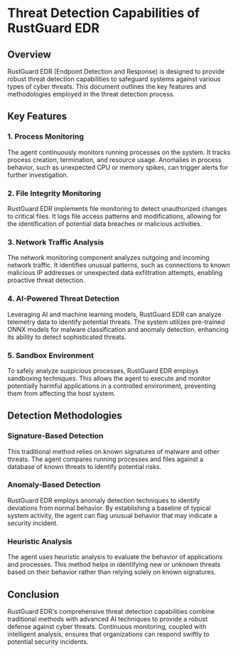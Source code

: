 # Threat Detection Capabilities of RustGuard EDR

## Overview
RustGuard EDR (Endpoint Detection and Response) is designed to provide robust threat detection capabilities to safeguard systems against various types of cyber threats. This document outlines the key features and methodologies employed in the threat detection process.

## Key Features

### 1. Process Monitoring
The agent continuously monitors running processes on the system. It tracks process creation, termination, and resource usage. Anomalies in process behavior, such as unexpected CPU or memory spikes, can trigger alerts for further investigation.

### 2. File Integrity Monitoring
RustGuard EDR implements file monitoring to detect unauthorized changes to critical files. It logs file access patterns and modifications, allowing for the identification of potential data breaches or malicious activities.

### 3. Network Traffic Analysis
The network monitoring component analyzes outgoing and incoming network traffic. It identifies unusual patterns, such as connections to known malicious IP addresses or unexpected data exfiltration attempts, enabling proactive threat detection.

### 4. AI-Powered Threat Detection
Leveraging AI and machine learning models, RustGuard EDR can analyze telemetry data to identify potential threats. The system utilizes pre-trained ONNX models for malware classification and anomaly detection, enhancing its ability to detect sophisticated threats.

### 5. Sandbox Environment
To safely analyze suspicious processes, RustGuard EDR employs sandboxing techniques. This allows the agent to execute and monitor potentially harmful applications in a controlled environment, preventing them from affecting the host system.

## Detection Methodologies

### Signature-Based Detection
This traditional method relies on known signatures of malware and other threats. The agent compares running processes and files against a database of known threats to identify potential risks.

### Anomaly-Based Detection
RustGuard EDR employs anomaly detection techniques to identify deviations from normal behavior. By establishing a baseline of typical system activity, the agent can flag unusual behavior that may indicate a security incident.

### Heuristic Analysis
The agent uses heuristic analysis to evaluate the behavior of applications and processes. This method helps in identifying new or unknown threats based on their behavior rather than relying solely on known signatures.

## Conclusion
RustGuard EDR's comprehensive threat detection capabilities combine traditional methods with advanced AI techniques to provide a robust defense against cyber threats. Continuous monitoring, coupled with intelligent analysis, ensures that organizations can respond swiftly to potential security incidents.